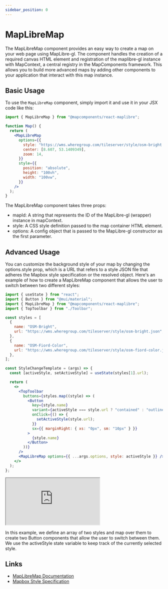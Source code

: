 ```yaml
---
sidebar_position: 0
---
```


# MapLibreMap

The MapLibreMap component provides an easy way to create a map on your web page using MapLibre-gl. The component handles the creation of a required canvas HTML element and registration of the maplibre-gl instance with MapContext, a central registry in the MapComponents framework. This allows you to build more advanced maps by adding other components to your application that interact with this map instance.

## Basic Usage

To use the `MapLibreMap` component, simply import it and use it in your JSX code like this:

```jsx
import { MapLibreMap } from "@mapcomponents/react-maplibre";

function Map() {
  return (
    <MapLibreMap
      options={{
        style: "https://wms.wheregroup.com/tileserver/style/osm-bright.json",
        center: [8.607, 53.1409349],
        zoom: 14,
      }}
      style={{
        position: "absolute",
        height: "100vh",
        width: "100vw",
      }}
    />
  );
}
```

The MapLibreMap component takes three props:

- mapId: A string that represents the ID of the MapLibre-gl (wrapper) instance in mapContext.
- style: A CSS style definition passed to the map container HTML element.
- options: A config object that is passed to the MapLibre-gl constructor as the first parameter.

## Advanced Usage

You can customize the background style of your map by changing the options.style prop, which is a URL that refers to a style JSON file that adheres the Mapbox style specification or the resolved object. Here's an example of how to create a MapLibreMap component that allows the user to switch between two different styles:

```jsx
import { useState } from "react";
import { Button } from "@mui/material";
import { MapLibreMap } from "@mapcomponents/react-maplibre";
import { TopToolbar } from "./Toolbar";

const styles = [
  {
    name: "OSM-Bright",
    url: "https://wms.wheregroup.com/tileserver/style/osm-bright.json",
  },
  {
    name: "OSM-Fiord-Color",
    url: "https://wms.wheregroup.com/tileserver/style/osm-fiord-color.json",
  },
];

const StyleChangeTemplate = (args) => {
  const [activeStyle, setActiveStyle] = useState(styles[1].url);

  return (
    <>
      <TopToolbar
        buttons={styles.map((style) => (
          <Button
            key={style.name}
            variant={activeStyle === style.url ? "contained" : "outlined"}
            onClick={() => {
              setActiveStyle(style.url);
            }}
            sx={{ marginRight: { xs: "0px", sm: "10px" } }}
          >
            {style.name}
          </Button>
        ))}
      />
      <MapLibreMap options={{ ...args.options, style: activeStyle }} />
    </>
  );
};
```

<iframe
  id="iframe--core-maplibremap--style-change-config"
  title="Style Change Config"
  src="https://mapcomponents.github.io/react-map-components-maplibre/iframe.html?viewMode=story&amp;id=core-maplibremap--style-change-config"
  allowfullscreen=""
  loading="lazy"
  style={{ width: "100%", height: "500px", border: "0px none" }}
></iframe>

In this example, we define an array of two styles and map over them to create two Button components that allow the user to switch between them. We use the activeStyle state variable to keep track of the currently selected style.

## Links

- [MapLibreMap Documentation](https://mapcomponents.github.io/react-map-components-maplibre/?path=/docs/core-maplibremap--example-config)
- [Mapbox Style Specification](https://docs.mapbox.com/mapbox-gl-js/style-spec/)

